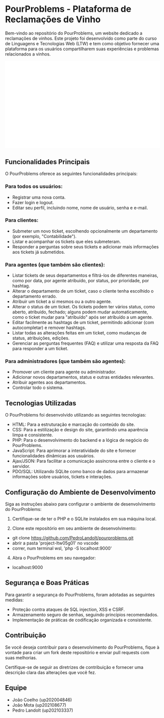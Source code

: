 # PourProblems - Plataforma de Reclamações de Vinho

Bem-vindo ao repositório do PourProblems, um website dedicado a reclamações de vinhos. Este projeto foi desenvolvido como parte do curso de Linguagens e Tecnologias Web (LTW) e tem como objetivo fornecer uma plataforma para os usuários compartilharem suas experiências e problemas relacionados a vinhos.

![Alt text](https://github.com/PedroLandolt/PourProblems/blob/main/sources/PourProblems_Logo_White.png)

## Funcionalidades Principais

O PourProblems oferece as seguintes funcionalidades principais:

### Para todos os usuários:

- Registrar uma nova conta.
- Fazer login e logout.
- Editar seu perfil, incluindo nome, nome de usuário, senha e e-mail.

### Para clientes:

- Submeter um novo ticket, escolhendo opcionalmente um departamento (por exemplo, "Contabilidade").
- Listar e acompanhar os tickets que eles submeteram.
- Responder a perguntas sobre seus tickets e adicionar mais informações aos tickets já submetidos.

### Para agentes (que também são clientes):

- Listar tickets de seus departamentos e filtrá-los de diferentes maneiras, como por data, por agente atribuído, por status, por prioridade, por hashtag.
- Alterar o departamento de um ticket, caso o cliente tenha escolhido o departamento errado.
- Atribuir um ticket a si mesmos ou a outro agente.
- Alterar o status de um ticket. Os tickets podem ter vários status, como aberto, atribuído, fechado; alguns podem mudar automaticamente, como o ticket mudar para "atribuído" após ser atribuído a um agente.
- Editar facilmente as hashtags de um ticket, permitindo adicionar (com autocompletar) e remover hashtags.
- Listar todas as alterações feitas em um ticket, como mudanças de status, atribuições, edições.
- Gerenciar as perguntas frequentes (FAQ) e utilizar uma resposta da FAQ para responder a um ticket.

### Para administradores (que também são agentes):

- Promover um cliente para agente ou administrador.
- Adicionar novos departamentos, status e outras entidades relevantes.
- Atribuir agentes aos departamentos.
- Controlar todo o sistema.

## Tecnologias Utilizadas

O PourProblems foi desenvolvido utilizando as seguintes tecnologias:

- HTML: Para a estruturação e marcação do conteúdo do site.
- CSS: Para a estilização e design do site, garantindo uma aparência limpa e consistente.
- PHP: Para o desenvolvimento do backend e a lógica de negócio do PourProblems.
- JavaScript: Para aprimorar a interatividade do site e fornecer funcionalidades dinâmicas aos usuários.
- Ajax/JSON: Para facilitar a comunicação assíncrona entre o cliente e o servidor.
- PDO/SQL: Utilizando SQLite como banco de dados para armazenar informações sobre usuários, tickets e interações.

## Configuração do Ambiente de Desenvolvimento

Siga as instruções abaixo para configurar o ambiente de desenvolvimento do PourProblems:

1. Certifique-se de ter o PHP e o SQLite instalados em sua máquina local.

2. Clone este repositório em seu ambiente de desenvolvimento:

- git clone https://github.com/PedroLandolt/pourproblems.git
- abrir a pasta 'project-ltw05g01' no vscode
- correr, num terminal wsl, 'php -S localhost:9000'

4. Abra o PourProblems em seu navegador:

- localhost:9000

## Segurança e Boas Práticas

Para garantir a segurança do PourProblems, foram adotadas as seguintes medidas:

- Proteção contra ataques de SQL injection, XSS e CSRF.
- Armazenamento seguro de senhas, seguindo princípios recomendados.
- Implementação de práticas de codificação organizada e consistente.

## Contribuição

Se você deseja contribuir para o desenvolvimento do PourProblems, fique à vontade para criar um fork deste repositório e enviar pull requests com suas melhorias.

Certifique-se de seguir as diretrizes de contribuição e fornecer uma descrição clara das alterações que você fez.

## Equipe

- João Coelho (up202004846)
- João Mota (up202108677)
- Pedro Landolt (up202103337)

   
